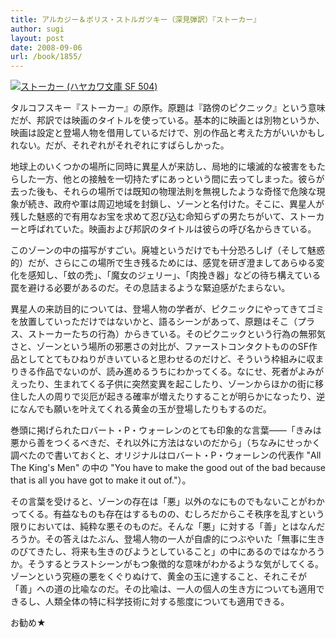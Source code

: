 ```yaml
---
title: アルカジー＆ボリス・ストルガツキー（深見弾訳）『ストーカー』
author: sugi
layout: post
date: 2008-09-06
url: /book/1855/
---
```

<a href="http://www.amazon.co.jp/exec/obidos/ASIN/4150105049/chezsugi-22/ref=nosim/" name="amazletlink" target="_blank"><img src="http://i0.wp.com/g-ecx.images-amazon.com/images/G/09/ciu/40/b3/e30bd0b28fa0f558087d6110._AA240_.L.jpg?w=660" alt="ストーカー (ハヤカワ文庫 SF 504)" class="alignleft" data-recalc-dims="1" /></a>

タルコフスキー『ストーカー』の原作。原題は『路傍のピクニック』という意味だが、邦訳では映画のタイトルを使っている。基本的に映画とは別物というか、映画は設定と登場人物を借用しているだけで、別の作品と考えた方がいいかもしれない。だが、それぞれがそれぞれにすばらしかった。

地球上のいくつかの場所に同時に異星人が来訪し、局地的に壊滅的な被害をもたらした一方、他との接触を一切持たずにあっという間に去ってしまった。彼らが去った後も、それらの場所では既知の物理法則を無視したような奇怪で危険な現象が続き、政府や軍は周辺地域を封鎖し、ゾーンと名付けた。そこに、異星人が残した魅惑的で有用なお宝を求めて忍び込む命知らずの男たちがいて、ストーカーと呼ばれていた。映画および邦訳のタイトルは彼らの呼び名からきている。

このゾーンの中の描写がすごい。廃墟というだけでも十分恐ろしげ（そして魅惑的）だが、さらにこの場所で生き残るためには、感覚を研ぎ澄ましてあらゆる変化を感知し、「蚊の禿」、「魔女のジェリー」、「肉挽き器」などの待ち構えている罠を避ける必要があるのだ。その息詰まるような緊迫感がたまらない。

異星人の来訪目的については、登場人物の学者が、ピクニックにやってきてゴミを放置していっただけではないかと、語るシーンがあって、原題はそこ（プラス、ストーカーたちの行為）からきている。そのピクニックという行為の無邪気さと、ゾーンという場所の邪悪さの対比が、ファーストコンタクトもののSF作品としてとてもひねりがきいていると思わせるのだけど、そういう枠組みに収まりきる作品でないのが、読み進めるうちにわかってくる。なにせ、死者がよみがえったり、生まれてくる子供に突然変異を起こしたり、ゾーンからほかの街に移住した人の周りで災厄が起きる確率が増えたりすることが明らかになったり、逆になんでも願いを叶えてくれる黄金の玉が登場したりもするのだ。

巻頭に掲げられたロバート・P・ウォーレンのとても印象的な言葉――「きみは悪から善をつくるべきだ、それ以外に方法はないのだから」（ちなみにせっかく調べたので書いておくと、オリジナルはロバート・P・ウォーレンの代表作 "All The King's Men" の中の "You have to make the good out of the bad because that is all you have got to make it out of."）。

その言葉を受けると、ゾーンの存在は「悪」以外のなにものでもないことがわかってくる。有益なものも存在はするものの、むしろだからこそ秩序を乱すという限りにおいては、純粋な悪そのものだ。そんな「悪」に対する「善」とはなんだろうか。その答えはたぶん、登場人物の一人が自虐的につぶやいた「無事に生きのびてきたし、将来も生きのびようとしていること」の中にあるのではなかろうか。そうするとラストシーンがもつ象徴的な意味がわかるような気がしてくる。ゾーンという究極の悪をくぐりぬけて、黄金の玉に達すること、それこそが「善」への道の比喩なのだ。その比喩は、一人の個人の生き方についても適用できるし、人類全体の特に科学技術に対する態度についても適用できる。

お勧め★


